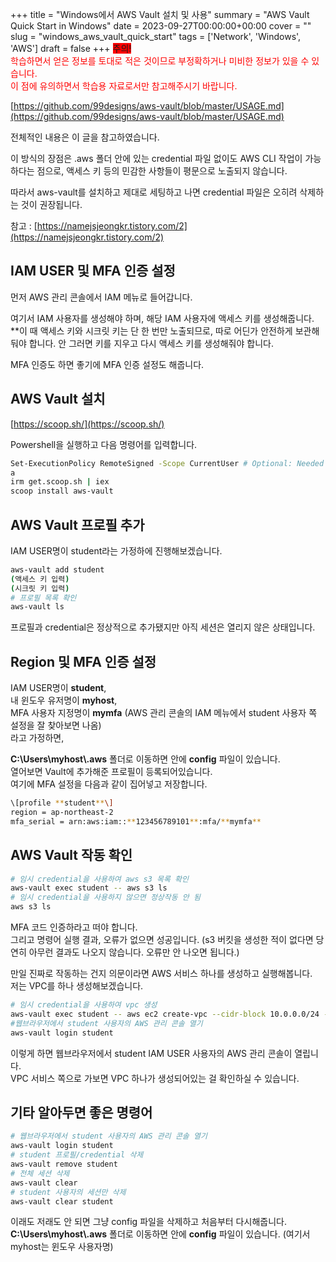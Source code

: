 +++
title = "Windows에서 AWS Vault 설치 및 사용"
summary = "AWS Vault Quick Start in Windows"
date = 2023-09-27T00:00:00+00:00
cover = ""
slug = "windows_aws_vault_quick_start"
tags = ['Network', 'Windows', 'AWS']
draft = false
+++
<span style="background-color:red"> 주의! </span>  
<span style="color:red">학습하면서 얻은 정보를 토대로 적은 것이므로 부정확하거나 미비한 정보가 있을 수 있습니다.</span>  
<span style="color:red">이 점에 유의하면서 학습용 자료로서만 참고해주시기 바랍니다.</span>  

[https://github.com/99designs/aws-vault/blob/master/USAGE.md](https://github.com/99designs/aws-vault/blob/master/USAGE.md)

전체적인 내용은 이 글을 참고하였습니다.

이 방식의 장점은 .aws 폴더 안에 있는 credential 파일 없이도 AWS CLI 작업이 가능하다는 점으로,
액세스 키 등의 민감한 사항들이 평문으로 노출되지 않습니다.  

따라서 aws-vault를 설치하고 제대로 세팅하고 나면 credential 파일은 오히려 삭제하는 것이 권장됩니다.

참고 : [https://namejsjeongkr.tistory.com/2](https://namejsjeongkr.tistory.com/2)

## IAM USER 및 MFA 인증 설정

먼저 AWS 관리 콘솔에서 IAM 메뉴로 들어갑니다.

여기서 IAM 사용자를 생성해야 하며, 해당 IAM 사용자에 액세스 키를 생성해줍니다.  
**이 때 액세스 키와 시크릿 키는 단 한 번만 노출되므로, 따로 어딘가 안전하게 보관해둬야 합니다. 
안 그러면 키를 지우고 다시 액세스 키를 생성해줘야 합니다.  

MFA 인증도 하면 좋기에 MFA 인증 설정도 해줍니다.

## AWS Vault 설치

[https://scoop.sh/](https://scoop.sh/)

Powershell을 실행하고 다음 명령어를 입력합니다.

```bash
Set-ExecutionPolicy RemoteSigned -Scope CurrentUser # Optional: Needed to run a remote script the first time
a
irm get.scoop.sh | iex
scoop install aws-vault
```

## AWS Vault 프로필 추가

IAM USER명이 student라는 가정하에 진행해보겠습니다.

```bash
aws-vault add student
(액세스 키 입력)
(시크릿 키 입력)
# 프로필 목록 확인
aws-vault ls
```

프로필과 credential은 정상적으로 추가됐지만 아직 세션은 열리지 않은 상태입니다.

## Region 및 MFA 인증 설정

IAM USER명이 **student**,  
내 윈도우 유저명이 **myhost**,  
MFA 사용자 지정명이 **mymfa** (AWS 관리 콘솔의 IAM 메뉴에서 student 사용자 쪽 설정을 잘 찾아보면 나옴)  
라고 가정하면,  

**C:\Users\myhost\\.aws** 폴더로 이동하면 안에 **config** 파일이 있습니다.  
열어보면 Vault에 추가해준 프로필이 등록되어있습니다.  
여기에 MFA 설정을 다음과 같이 집어넣고 저장합니다.

```bash
\[profile **student**\]
region = ap-northeast-2
mfa_serial = arn:aws:iam::**123456789101**:mfa/**mymfa**
```

## AWS Vault 작동 확인

```bash
# 임시 credential을 사용하여 aws s3 목록 확인
aws-vault exec student -- aws s3 ls
# 임시 credential을 사용하지 않으면 정상작동 안 됨
aws s3 ls
```

MFA 코드 인증하라고 떠야 합니다.  
그리고 명령어 실행 결과, 오류가 없으면 성공입니다.
(s3 버킷을 생성한 적이 없다면 당연히 아무런 결과도 나오지 않습니다. 오류만 안 나오면 됩니다.)

만일 진짜로 작동하는 건지 의문이라면 AWS 서비스 하나를 생성하고 실행해봅니다.  
저는 VPC를 하나 생성해보겠습니다.

```bash
# 임시 credential을 사용하여 vpc 생성
aws-vault exec student -- aws ec2 create-vpc --cidr-block 10.0.0.0/24 --query Vpc.VpcId --output text
#웹브라우저에서 student 사용자의 AWS 관리 콘솔 열기
aws-vault login student
```

이렇게 하면 웹브라우저에서 student IAM USER 사용자의 AWS 관리 콘솔이 열립니다.  
VPC 서비스 쪽으로 가보면 VPC 하나가 생성되어있는 걸 확인하실 수 있습니다.

## 기타 알아두면 좋은 명령어

```bash
# 웹브라우저에서 student 사용자의 AWS 관리 콘솔 열기
aws-vault login student
# student 프로필/credential 삭제
aws-vault remove student
# 전체 세션 삭제
aws-vault clear
# student 사용자의 세션만 삭제
aws-vault clear student
```

이래도 저래도 안 되면 그냥 config 파일을 삭제하고 처음부터 다시해줍니다.  
**C:\Users\myhost\\.aws** 폴더로 이동하면 안에 **config** 파일이 있습니다. 
(여기서 myhost는 윈도우 사용자명)